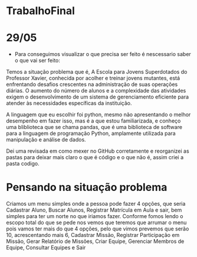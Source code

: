 # TrabalhoFinal
# 29/05
* Para conseguimos visualizar o que precisa ser feito é nescessario saber o que vai ser feito:
  
Temos a situação problema que é, A Escola para Jovens Superdotados do Professor Xavier, conhecida por acolher e treinar jovens mutantes, está enfrentando desafios crescentes na administração de suas operações diárias. O aumento do número de alunos e a complexidade das atividades exigem o desenvolvimento de um sistema de gerenciamento eficiente para atender às necessidades específicas da instituição.

A linguagem que eu escolhir foi python, mesmo não apresentando o melhor desempenho em fazer isso, mas é a que estou familiarizada, e conheço uma bliblioteca que se chama pandas, que é uma biblioteca de software para a linguagem de programação Python, amplamente utilizada para manipulação e análise de dados.

Dei uma revisada em como mexer no GitHub corretamente e reorganizei as pastas para deixar mais claro o que é código e o que não é, assim criei a pasta codigo.

# Pensando na situação problema
Criamos um menu simples onde a pessoa pode fazer 4 opções, que seria Cadastrar Aluno, Buscar Alunos, Registrar Matrícula em Aula e sair, bem simples para ter um norte no que iriamos  fazer. Conforme fomos lendo o escopo total do que se pede nos vemos que teremos que arrumar o menu pois vamos ter mais do que 4 opções, pelo que vimos prevemos que serão 10, acrescentando mais 6, Cadastrar Missão, Registrar Participação em Missão, Gerar Relatório de Missões, Criar Equipe, Gerenciar Membros de Equipe, Consultar Equipes e Sair

